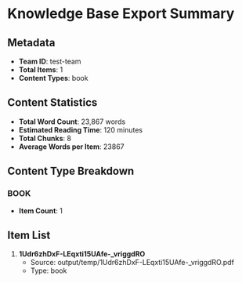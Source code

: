 # Knowledge Base Export Summary

## Metadata
- **Team ID**: test-team
- **Total Items**: 1
- **Content Types**: book

## Content Statistics
- **Total Word Count**: 23,867 words
- **Estimated Reading Time**: 120 minutes
- **Total Chunks**: 8
- **Average Words per Item**: 23867

## Content Type Breakdown

### BOOK
- **Item Count**: 1

## Item List
1. **1Udr6zhDxF-LEqxti15UAfe-_vriggdRO**
   - Source: output/temp/1Udr6zhDxF-LEqxti15UAfe-_vriggdRO.pdf
   - Type: book

